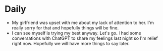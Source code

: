 # Daily

- My girlfriend was upset with me about my lack of attention to her. I'm really sorry for that and hopefully things will be fine.
- I can see myself is trying my best anyway. Let's go. I had some conversations with ChatGPT to share my feelings last night so I'm relief right now. Hopefully we will have more things to say later.
